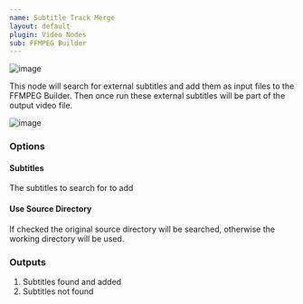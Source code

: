 ```yaml
---
name: Subtitle Track Merge
layout: default
plugin: Video Nodes
sub: FFMPEG Builder
---
```


![image](https://user-images.githubusercontent.com/958400/167319466-3d4ca040-29b7-457b-ad80-806ba14411af.png)


This node will search for external subtitles and add them as input files to the FFMPEG Builder.  Then once run these external subtitles will be part of the output video file.

![image](https://user-images.githubusercontent.com/958400/167319446-523eb0a4-88be-4526-9d98-eb998edf9e46.png)


### Options
#### Subtitles
The subtitles to search for to add

#### Use Source Directory
If checked the original source directory will be searched, otherwise the working directory will be used.


### Outputs
1. Subtitles found and added
2. Subtitles not found